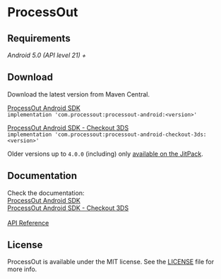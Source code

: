 # ProcessOut

## Requirements

*Android 5.0 (API level 21) +*

## Download

Download the latest version from Maven Central.

[ProcessOut Android SDK](https://central.sonatype.com/artifact/com.processout/processout-android)\
`implementation 'com.processout:processout-android:<version>'`

[ProcessOut Android SDK - Checkout 3DS](https://central.sonatype.com/artifact/com.processout/processout-android-checkout-3ds)\
`implementation 'com.processout:processout-android-checkout-3ds:<version>'`

Older versions up to `4.0.0` (including) only [available on the JitPack](https://jitpack.io/#processout/processout-android).

## Documentation

Check the documentation:\
[ProcessOut Android SDK](sdk/documentation/ProcessOut.md)\
[ProcessOut Android SDK - Checkout 3DS](checkout-3ds/documentation/ProcessOutCheckout3DS.md)\
\
[API Reference](https://processout.github.io/processout-android/)

## License

ProcessOut is available under the MIT license. See the [LICENSE](LICENSE) file for more info.

